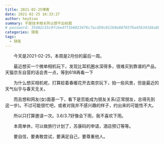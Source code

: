 ```yaml
---
title: 2021-02-25博客
date: 2021-02-25 16:33:27
author: heyXiao
summary: 不是技术相关所以想不出标题
# password: 35482c55c9fcbe4ff1b6023476c7acd59c011b9e8870376a45b3416ba8092d3d
categories: 随笔
tags:
  - 随笔
---
```


<p style="text-indent:2em">今天是2021-02-25，本周是2月份的最后一周。</p>
<p style="text-indent:2em">最近想买一个微单相机玩下，发现比耳机圈水深得多，很难买到靠谱的产品，天猫京东自营的话会贵一点，等到618再看一下</p>
<p style="text-indent:2em">为什么想买相机呢，打算趁着春暖花开去南京玩下，拍一些风景，但是最近的天气似乎与春天无关。</p>
<p style="text-indent:2em">而且想和网友(女)面基一下，看下是否能成为朋友关系(正常朋友，总得先到这一步)。不过可能很忙吧，或者对我并不感兴趣的样子，约出来的可能性不大。</p>
<p style="text-indent:2em">所以只打算邀请一次。3.6/3.7好像会下雨，我不喜欢下雨。</p>
<p style="text-indent:2em">本周单休，可以做旅行计划了，苏康码的申请，酒店预订等等。</p>
<p style="text-indent:2em">要自信，要勇敢尝试，要满足自己，要尊重他人。</p>
